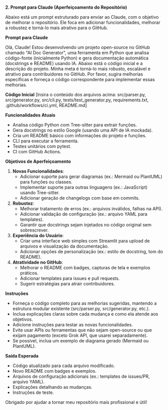 **2. Prompt para Claude (Aperfeiçoamento do Repositório)**

Abaixo está um prompt estruturado para enviar ao Claude, com o objetivo de melhorar o repositório. Ele foca em adicionar funcionalidades, melhorar a robustez e torná-lo mais atrativo para o GitHub.

**Prompt para Claude**

Olá, Claude! Estou desenvolvendo um projeto open-source no GitHub chamado "AI Doc Generator", uma ferramenta em Python que analisa código-fonte (inicialmente Python) e gera documentação automática (docstrings e README) usando IA. Abaixo está o código inicial e a descrição do projeto. Minha meta é torná-lo mais robusto, escalável e atrativo para contribuidores no GitHub. Por favor, sugira melhorias específicas e forneça o código correspondente para implementar essas melhorias.

**Código Inicial**
[Insira o conteúdo dos arquivos acima: src/parser.py, src/generator.py, src/cli.py, tests/test_generator.py, requirements.txt, .github/workflows/ci.yml, README.md]

**Funcionalidades Atuais**
- Analisa código Python com Tree-sitter para extrair funções.
- Gera docstrings no estilo Google (usando uma API de IA mockada).
- Cria um README básico com informações do projeto e funções.
- CLI para executar a ferramenta.
- Testes unitários com pytest.
- CI com GitHub Actions.

**Objetivos de Aperfeiçoamento**
1. **Novas Funcionalidades**:
   - Adicionar suporte para gerar diagramas (ex.: Mermaid ou PlantUML) para funções ou classes.
   - Implementar suporte para outras linguagens (ex.: JavaScript) usando Tree-sitter.
   - Adicionar geração de changelogs com base em commits.
2. **Robustez**:
   - Melhorar tratamento de erros (ex.: arquivos inválidos, falhas na API).
   - Adicionar validação de configuração (ex.: arquivo YAML para templates).
   - Garantir que docstrings sejam injetados no código original sem sobrescrever.
3. **Experiência do Usuário**:
   - Criar uma interface web simples com Streamlit para upload de arquivos e visualização da documentação.
   - Adicionar opções de personalização (ex.: estilo de docstring, tom do README).
4. **Atratividade no GitHub**:
   - Melhorar o README com badges, capturas de tela e exemplos práticos.
   - Adicionar templates para issues e pull requests.
   - Sugerir estratégias para atrair contribuidores.

**Instruções**
- Forneça o código completo para as melhorias sugeridas, mantendo a estrutura modular existente (src/parser.py, src/generator.py, etc.).
- Inclua explicações claras sobre cada mudança e como ela atende aos objetivos.
- Adicione instruções para testar as novas funcionalidades.
- Evite usar APIs ou ferramentas que não sejam open-source ou que exijam pagamento (exceto Grok API, que usarei separadamente).
- Se possível, inclua um exemplo de diagrama gerado (Mermaid ou PlantUML).

**Saída Esperada**
- Código atualizado para cada arquivo modificado.
- Novo README com badges e exemplos.
- Arquivos de configuração adicionais (ex.: templates de issues/PR, arquivo YAML).
- Explicações detalhando as mudanças.
- Instruções de teste.

Obrigado por ajudar a tornar meu repositório mais profissional e útil!
